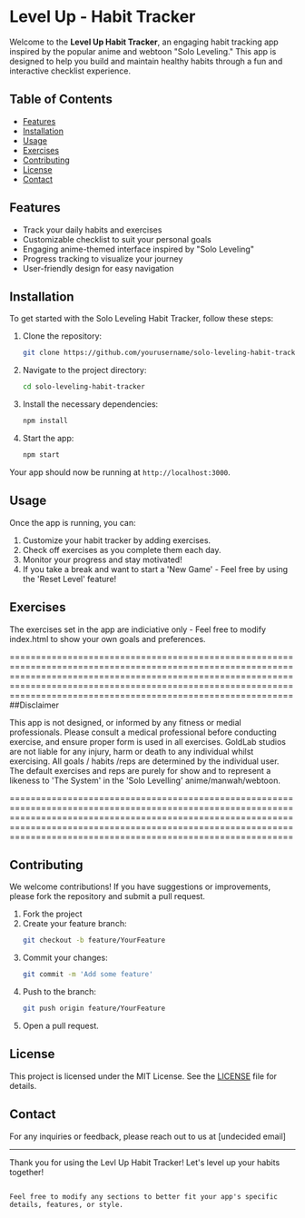 # Level Up - Habit Tracker

Welcome to the **Level Up Habit Tracker**, an engaging habit tracking app inspired by the popular anime and webtoon "Solo Leveling." This app is designed to help you build and maintain healthy habits through a fun and interactive checklist experience.

## Table of Contents

- [Features](#features)
- [Installation](#installation)
- [Usage](#usage)
- [Exercises](#exercises)
- [Contributing](#contributing)
- [License](#license)
- [Contact](#contact)

## Features

- Track your daily habits and exercises
- Customizable checklist to suit your personal goals
- Engaging anime-themed interface inspired by "Solo Leveling"
- Progress tracking to visualize your journey
- User-friendly design for easy navigation

## Installation

To get started with the Solo Leveling Habit Tracker, follow these steps:

1. Clone the repository:
   ```bash
   git clone https://github.com/yourusername/solo-leveling-habit-tracker.git
   ```

2. Navigate to the project directory:
   ```bash
   cd solo-leveling-habit-tracker
   ```

3. Install the necessary dependencies:
   ```bash
   npm install
   ```

4. Start the app:
   ```bash
   npm start
   ```

Your app should now be running at `http://localhost:3000`.

## Usage

Once the app is running, you can:

1. Customize your habit tracker by adding exercises.
2. Check off exercises as you complete them each day.
3. Monitor your progress and stay motivated!
4. If you take a break and want to start a 'New Game' - Feel free by using the 'Reset Level' feature!

## Exercises

The exercises set in the app are indiciative only - Feel free to modify index.html to show your own goals and preferences.

==============================================================================================================================================================================================================================================================================
##Disclaimer

This app is not designed, or informed by any fitness or medial professionals. Please consult a medical professional before conducting exercise, and ensure proper form is used in all exercises. GoldLab studios are not liable for any injury, harm or death to any individual whilst exercising. All goals / habits /reps are determined by the individual user. The default exercises and reps are purely for show and to represent a likeness to 'The System' in the 'Solo Levelling' anime/manwah/webtoon.

==============================================================================================================================================================================================================================================================================


## Contributing

We welcome contributions! If you have suggestions or improvements, please fork the repository and submit a pull request.

1. Fork the project
2. Create your feature branch:
   ```bash
   git checkout -b feature/YourFeature
   ```
3. Commit your changes:
   ```bash
   git commit -m 'Add some feature'
   ```
4. Push to the branch:
   ```bash
   git push origin feature/YourFeature
   ```
5. Open a pull request.

## License

This project is licensed under the MIT License. See the [LICENSE](LICENSE) file for details.

## Contact

For any inquiries or feedback, please reach out to us at [undecided email]

---

Thank you for using the Levl Up Habit Tracker! Let's level up your habits together!
```

Feel free to modify any sections to better fit your app's specific details, features, or style.
